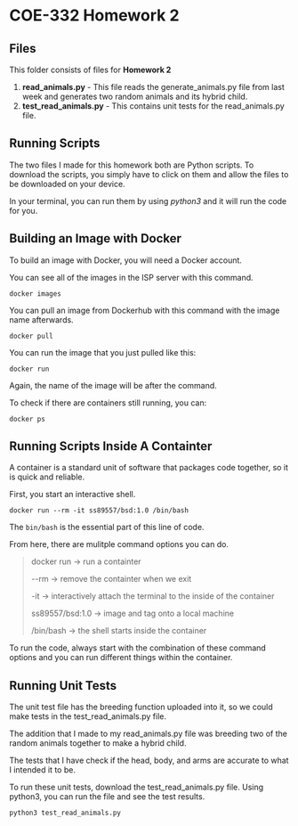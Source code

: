 # COE-332 Homework 2

## Files
This folder consists of files for **Homework 2**
1. **read_animals.py** - This file reads the generate_animals.py file from last week and generates two random animals and its hybrid child.
2. **test_read_animals.py** - This contains unit tests for the read_animals.py file.

## Running Scripts

The two files I made for this homework both are Python scripts. To download the scripts, you simply have to click on them and allow the files to be downloaded on your device.

In your terminal, you can run them by using *python3* and it will run the code for you. 

## Building an Image with Docker

To build an image with Docker, you will need a Docker account. 

You can see all of the images in the ISP server with this command.

`docker images`

You can pull an image from Dockerhub with this command with the image name afterwards.

`docker pull`

You can run the image that you just pulled like this:

`docker run`

Again, the name of the image will be after the command.

To check if there are containers still running, you can:

`docker ps`

## Running Scripts Inside A Containter

A container is a standard unit of software that packages code together, so it is quick and reliable.

First, you start an interactive shell.

`docker run --rm -it ss89557/bsd:1.0 /bin/bash`

The `bin/bash` is the essential part of this line of code.

From here, there are mulitple command options you can do.

> docker run      -> run a containter
> 
> --rm            -> remove the containter when we exit
>
>  -it             -> interactively attach the terminal to the inside of the container
> 
> ss89557/bsd:1.0 -> image and tag onto a local machine
> 
> /bin/bash       -> the shell starts inside the container
> 

To run the code, always start with the combination of these command options and you can run different things within the container.


## Running Unit Tests

The unit test file has the breeding function uploaded into it, so we could make tests in the test_read_animals.py file.

The addition that I made to my read_animals.py file was breeding two of the random animals together to make a hybrid child.

The tests that I have check if the head, body, and arms are accurate to what I intended it to be.

To run these unit tests, download the test_read_animals.py file. Using python3, you can run the file and see the test results.

`python3 test_read_animals.py`
